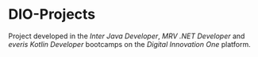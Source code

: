 # DIO-Projects

Project developed in the _Inter Java Developer_, _MRV .NET Developer_ and _everis Kotlin Developer_ bootcamps on the _Digital Innovation One_ platform.
